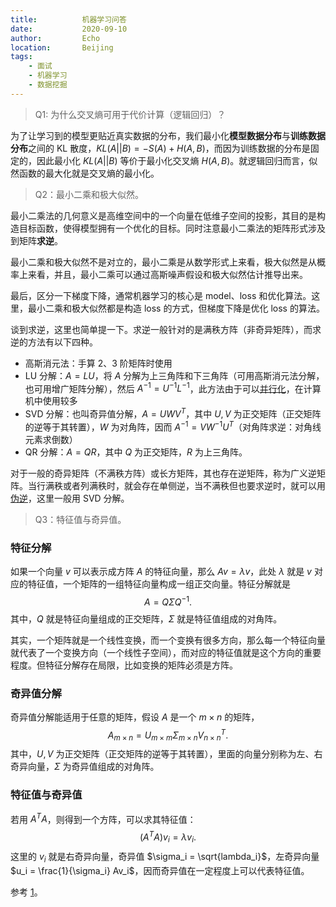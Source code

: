 ```yaml
---
title:          机器学习问答
date:           2020-09-10
author:         Echo
location:       Beijing 
tags: 
    - 面试
    - 机器学习
    - 数据挖掘
---
```



> Q1: 为什么交叉熵可用于代价计算（逻辑回归）？

为了让学习到的模型更贴近真实数据的分布，我们最小化**模型数据分布**与**训练数据分布**之间的 KL 散度，$KL(A||B) = - S(A) + H(A, B)$，而因为训练数据的分布是固定的，因此最小化 $KL(A||B)$ 等价于最小化交叉熵 $H(A, B)$。就逻辑回归而言，似然函数的最大化就是交叉熵的最小化。

> Q2：最小二乘和极大似然。

最小二乘法的几何意义是高维空间中的一个向量在低维子空间的投影，其目的是构造目标函数，使得模型拥有一个优化的目标。同时注意最小二乘法的矩阵形式涉及到矩阵**求逆**。

最小二乘和极大似然不是对立的，最小二乘是从数学形式上来看，极大似然是从概率上来看，并且，最小二乘可以通过高斯噪声假设和极大似然估计推导出来。

最后，区分一下梯度下降，通常机器学习的核心是 model、loss 和优化算法。这里，最小二乘和极大似然都是构造 loss 的方式，但梯度下降是优化 loss 的算法。

谈到求逆，这里也简单提一下。求逆一般针对的是满秩方阵（非奇异矩阵），而求逆的方法有以下四种。

* 高斯消元法：手算 2、3 阶矩阵时使用
* LU 分解：$A = LU$，将 $A$ 分解为上三角阵和下三角阵（可用高斯消元法分解，也可用增广矩阵分解），然后 $A^{-1} = U^{-1}L^{-1}$，此方法由于可以[并行化](https://www.zhihu.com/question/354312069)，在计算机中使用较多
* SVD 分解：也叫奇异值分解，$A = UWV^{T}$，其中 $U, V$ 为正交矩阵（正交矩阵的逆等于其转置），$W$ 为对角阵，因而 $A^{-1} = VW^{-1}U^{T}$（对角阵求逆：对角线元素求倒数）
* QR 分解：$A = QR$，其中 $Q$ 为正交矩阵，$R$ 为上三角阵。

对于一般的奇异矩阵（不满秩方阵）或长方矩阵，其也存在逆矩阵，称为广义逆矩阵。当行满秩或者列满秩时，就会存在单侧逆，当不满秩但也要求逆时，就可以用[伪逆](https://zhuanlan.zhihu.com/p/43494217)，这里一般用 SVD 分解。

> Q3：特征值与奇异值。

### 特征分解

如果一个向量 $v$ 可以表示成方阵 $A$ 的特征向量，那么 $Av = \lambda v$，此处 $\lambda$ 就是 $v$ 对应的特征值，一个矩阵的一组特征向量构成一组正交向量。特征分解就是
$$
A = Q \Sigma Q^{-1}.
$$
其中，$Q$ 就是特征向量组成的正交矩阵，$\Sigma$ 就是特征值组成的对角阵。

其实，一个矩阵就是一个线性变换，而一个变换有很多方向，那么每一个特征向量就代表了一个变换方向（一个线性子空间），而对应的特征值就是这个方向的重要程度。但特征分解存在局限，比如变换的矩阵必须是方阵。

### 奇异值分解

奇异值分解能适用于任意的矩阵，假设 $A$ 是一个 $m \times n$ 的矩阵，
$$
A_{m \times n} = U_{m \times m} \Sigma_{m \times n} V^{T}_{n \times n}.
$$
其中，$U, V$ 为正交矩阵（正交矩阵的逆等于其转置），里面的向量分别称为左、右奇异向量，$\Sigma$ 为奇异值组成的对角阵。

### 特征值与奇异值

若用 $A^{T}A$，则得到一个方阵，可以求其特征值：
$$
(A^{T}A) v_i = \lambda v_i.
$$
这里的 $v_i$ 就是右奇异向量，奇异值 $\sigma_i = \sqrt{lambda_i}$，左奇异向量 $u_i = \frac{1}{\sigma_i} Av_i$，因而奇异值在一定程度上可以代表特征值。

参考 [1](https://www.cnblogs.com/LeftNotEasy/archive/2011/01/19/svd-and-applications.html)。